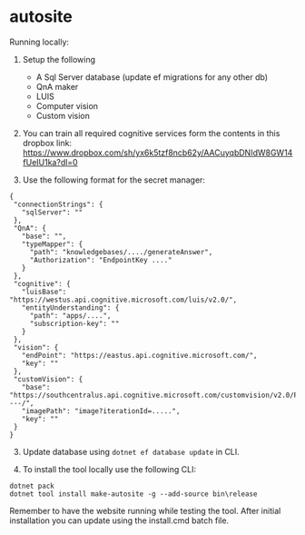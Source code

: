 # autosite

Running locally:

1. Setup the following
    - A Sql Server database (update ef migrations for any other db)
    - QnA maker 
    - LUIS
    - Computer vision 
    - Custom vision
  
 2. You can train all required cognitive services form the contents in this dropbox link: https://www.dropbox.com/sh/yx6k5tzf8ncb62y/AACuyqbDNIdW8GW14fUeIU1ka?dl=0 
  
 2. Use the following format for the secret manager:
 
 ```
 {
  "connectionStrings": {
    "sqlServer": ""
  },
  "QnA": {
    "base": "",
    "typeMapper": {
      "path": "knowledgebases/..../generateAnswer",
      "Authorization": "EndpointKey ...."
    }
  },
  "cognitive": {
    "luisBase": "https://westus.api.cognitive.microsoft.com/luis/v2.0/",
    "entityUnderstanding": {
      "path": "apps/....",
      "subscription-key": ""
    }
  },
  "vision": {
    "endPoint": "https://eastus.api.cognitive.microsoft.com/",
    "key": ""
  },
  "customVision": {
    "base": "https://southcentralus.api.cognitive.microsoft.com/customvision/v2.0/Prediction/----/",
    "imagePath": "image?iterationId=.....",
    "key": ""
  }
}
 ```
 3. Update database using `dotnet ef database update` in CLI. 
 
 4. To install the tool locally use the following CLI:
 ```
 dotnet pack
 dotnet tool install make-autosite -g --add-source bin\release
 ```
 Remember to have the website running while testing the tool.
 After initial installation you can update using the install.cmd batch file. 
